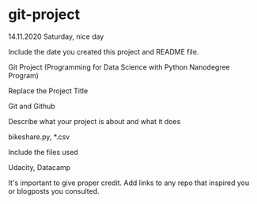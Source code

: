 # git-project
14.11.2020 Saturday, nice day

Include the date you created this project and README file.

Git Project (Programming for Data Science with Python Nanodegree Program)

Replace the Project Title

Git and Github

Describe what your project is about and what it does

bikeshare.py, *.csv

Include the files used

Udacity, Datacamp

It's important to give proper credit. Add links to any repo that inspired you or blogposts you consulted.
